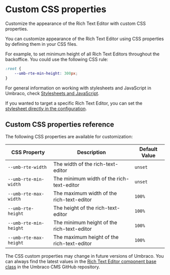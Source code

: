 # Custom CSS properties

Customize the appearance of the Rich Text Editor with custom CSS properties.

You can customize appearance of the Rich Text Editor using CSS properties by defining them in your CSS files.

For example, to set minimum height of all Rich Text Editors throughout the backoffice. You could use the following CSS rule:

```css
:root {
    --umb-rte-min-height: 300px;
}
```

For general information on working with stylesheets and JavaScript in Umbraco, check [Stylesheets and JavaScript](https://docs.umbraco.com/umbraco-cms/fundamentals/design/stylesheets-javascript).

If you wanted to target a specific Rich Text Editor, you can set the [stylesheet directly in the configuration](../configuration#stylesheets).


## Custom CSS properties reference

The following CSS properties are available for customization:

| CSS Property           | Description                                | Default Value |
| ---------------------- | ------------------------------------------ | ------------- |
| `--umb-rte-width`      | The width of the rich-text-editor          | `unset`       |
| `--umb-rte-min-width`  | The minimum width of the rich-text-editor  | `unset`       |
| `--umb-rte-max-width`  | The maximum width of the rich-text-editor  | `100%`        |
| `--umb-rte-height`     | The height of the rich-text-editor         | `100%`        |
| `--umb-rte-min-height` | The minimum height of the rich-text-editor | `100%`        |
| `--umb-rte-max-height` | The maximum height of the rich-text-editor | `100%`        |


The CSS custom properties may change in future versions of Umbraco. You can always find the latest values in the [Rich Text Editor component base class](https://github.com/umbraco/Umbraco-CMS/blob/release-16.2.0/src/Umbraco.Web.UI.Client/src/packages/rte/components/rte-base.element.ts) in the Umbraco CMS GitHub repository.

